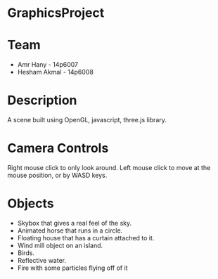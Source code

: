 # GraphicsProject

# Team
- Amr Hany - 14p6007
- Hesham Akmal - 14p6008

# Description
A scene built using OpenGL, javascript, three.js library.

# Camera Controls
Right mouse click to only look around.
Left mouse click to move at the mouse position, or by WASD keys.

# Objects
- Skybox that gives a real feel of the sky.
- Animated horse that runs in a circle.
- Floating house that has a curtain attached to it.
- Wind mill object on an island.
- Birds.
- Reflective water.
- Fire with some particles flying off of it


